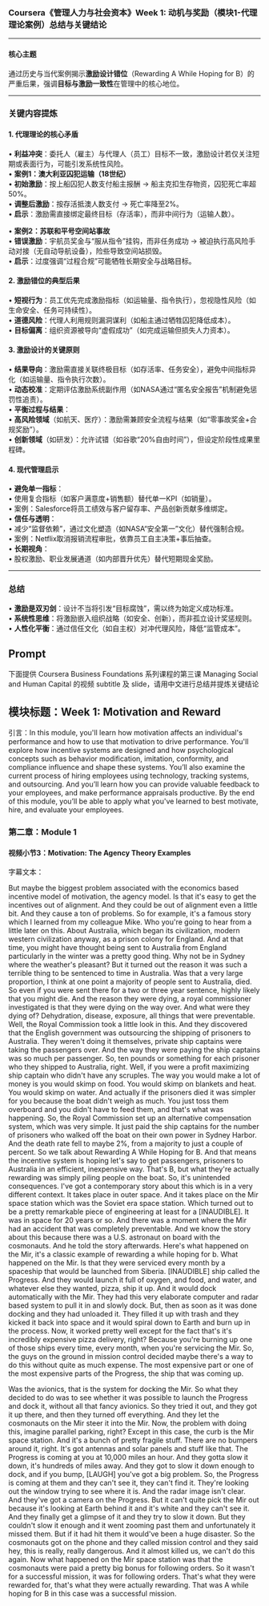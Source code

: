 ### **Coursera《管理人力与社会资本》Week 1: 动机与奖励（模块1-代理理论案例）总结与关键结论**

---

#### **核心主题**  
通过历史与当代案例揭示**激励设计错位**（Rewarding A While Hoping for B）的严重后果，强调**目标与激励一致性**在管理中的核心地位。

---

### **关键内容提炼**

#### **1. 代理理论的核心矛盾**  
• **利益冲突**：委托人（雇主）与代理人（员工）目标不一致，激励设计若仅关注短期或表面行为，可能引发系统性风险。  
• **案例1：澳大利亚囚犯运输（18世纪）**  
  • **初始激励**：按上船囚犯人数支付船主报酬 → 船主克扣生存物资，囚犯死亡率超50%。  
  • **调整后激励**：按存活抵澳人数支付 → 死亡率降至2%。  
  • **启示**：激励需直接绑定最终目标（存活率），而非中间行为（运输人数）。  

• **案例2：苏联和平号空间站事故**  
  • **错误激励**：宇航员奖金与“服从指令”挂钩，而非任务成功 → 被迫执行高风险手动对接（无自动导航设备），险些导致空间站损毁。  
  • **启示**：过度强调“过程合规”可能牺牲长期安全与战略目标。

#### **2. 激励错位的典型后果**  
• **短视行为**：员工优先完成激励指标（如运输量、指令执行），忽视隐性风险（如生命安全、任务可持续性）。  
• **道德风险**：代理人利用规则漏洞谋利（如船主通过牺牲囚犯降低成本）。  
• **目标偏离**：组织资源被导向“虚假成功”（如完成运输但损失人力资本）。

#### **3. 激励设计的关键原则**  
• **结果导向**：激励需直接关联终极目标（如存活率、任务安全），避免中间指标异化（如运输量、指令执行次数）。  
• **动态校准**：定期评估激励系统副作用（如NASA通过“匿名安全报告”机制避免惩罚性追责）。  
• **平衡过程与结果**：  
  • **高风险领域**（如航天、医疗）：激励需兼顾安全流程与结果（如“零事故奖金+合规奖励”）。  
  • **创新领域**（如研发）：允许试错（如谷歌“20%自由时间”），但设定阶段性成果里程碑。

#### **4. 现代管理启示**  
• **避免单一指标**：  
  • 使用复合指标（如客户满意度+销售额）替代单一KPI（如销量）。  
  • 案例：Salesforce将员工绩效与客户留存率、产品创新贡献多维绑定。  
• **信任与透明**：  
  • 减少“监督依赖”，通过文化塑造（如NASA“安全第一”文化）替代强制合规。  
  • 案例：Netflix取消报销流程审批，依靠员工自主决策+事后抽查。  
• **长期视角**：  
  • 股权激励、职业发展通道（如内部晋升优先）替代短期现金奖励。  

---

### **总结**  
• **激励是双刃剑**：设计不当将引发“目标腐蚀”，需以终为始定义成功标准。  
• **系统性思维**：将激励嵌入组织战略（如安全、创新），而非孤立设计奖惩规则。  
• **人性化平衡**：通过信任文化（如自主权）对冲代理风险，降低“监管成本”。


## Prompt

下面提供 Coursera Business Foundations 系列课程的第三课 Managing Social and Human Capital 的视频 subtitle 及 slide，请用中文进行总结并提炼关键结论

## 模块标题：Week 1: Motivation and Reward

引言：In this module, you'll learn how motivation affects an individual's performance and how to use that motivation to drive performance. You'll explore how incentive systems are designed and how psychological concepts such as behavior modification, imitation, conformity, and compliance influence and shape these systems. You’ll also examine the current process of hiring employees using technology, tracking systems, and outsourcing. And you’ll learn how you can provide valuable feedback to your employees, and make performance appraisals productive. By the end of this module, you’ll be able to apply what you've learned to best motivate, hire, and evaluate your employees.

### 第二章：Module 1

#### 视频小节3：Motivation: The Agency Theory Examples

字幕文本：

But maybe the biggest problem associated with the economics based incentive model of motivation, the agency model. Is that it's easy to get the incentives out of alignment. And they could be out of alignment even a little bit. And they cause a ton of problems. So for example, it's a famous story which I learned from my colleague Mike. Who you're going to hear from a little later on this. About Australia, which began its civilization, modern western civilization anyway, as a prison colony for England. And at that time, you might have thought being sent to Australia from England particularly in the winter was a pretty good thing. Why not be in Sydney where the weather's pleasant? But it turned out the reason it was such a terrible thing to be sentenced to time in Australia. Was that a very large proportion, I think at one point a majority of people sent to Australia, died. So even if you were sent there for a two or three year sentence, highly likely that you might die. And the reason they were dying, a royal commissioner investigated is that they were dying on the way over. And what were they dying of? Dehydration, disease, exposure, all things that were preventable. Well, the Royal Commission took a little look in this. And they discovered that the English government was outsourcing the shipping of prisoners to Australia. They weren't doing it themselves, private ship captains were taking the passengers over. And the way they were paying the ship captains was so much per passenger. So, ten pounds or something for each prisoner who they shipped to Australia, right. Well, if you were a profit maximizing ship captain who didn't have any scruples. The way you would make a lot of money is you would skimp on food. You would skimp on blankets and heat. You would skimp on water. And actually if the prisoners died it was simpler for you because the boat didn't weigh as much. You just toss them overboard and you didn't have to feed them, and that's what was happening. So, the Royal Commission set up an alternative compensation system, which was very simple. It just paid the ship captains for the number of prisoners who walked off the boat on their own power in Sydney Harbor. And the death rate fell to maybe 2%, from a majority to just a couple of percent. So we talk about Rewarding A While Hoping for B. And that means the incentive system is hoping let's say to get passengers, prisoners to Australia in an efficient, inexpensive way. That's B, but what they're actually rewarding was simply piling people on the boat. So, it's unintended consequences. I've got a contemporary story about this which is in a very different context. It takes place in outer space. And it takes place on the Mir space station which was the Soviet era space station. Which turned out to be a pretty remarkable piece of engineering at least for a [INAUDIBLE]. It was in space for 20 years or so. And there was a moment where the Mir had an accident that was completely preventable. And we know the story about this because there was a U.S. astronaut on board with the cosmonauts. And he told the story afterwards. Here's what happened on the Mir, it's a classic example of rewarding a while hoping for b. What happened on the Mir. Is that they were serviced every month by a spaceship that would be launched from Siberia. [INAUDIBLE] ship called the Progress. And they would launch it full of oxygen, and food, and water, and whatever else they wanted, pizza, ship it up. And it would dock automatically with the Mir. They had this very elaborate computer and radar based system to pull it in and slowly dock. But, then as soon as it was done docking and they had unloaded it. They filled it up with trash and they kicked it back into space and it would spiral down to Earth and burn up in the process. Now, it worked pretty well except for the fact that's it's incredibly expensive pizza delivery, right? Because you're burning up one of those ships every time, every month, when you're servicing the Mir. So, the guys on the ground in mission control decided maybe there's a way to do this without quite as much expense. The most expensive part or one of the most expensive parts of the Progress, the ship that was coming up.

Was the avionics, that is the system for docking the Mir. So what they decided to do was to see whether it was possible to launch the Progress and dock it, without all that fancy avionics. So they tried it out, and they got it up there, and then they turned off everything. And they let the cosmonauts on the Mir steer it into the Mir. Now, the problem with doing this, imagine parallel parking, right? Except in this case, the curb is the Mir space station. And it's a bunch of pretty fragile stuff. There are no bumpers around it, right. It's got antennas and solar panels and stuff like that. The Progress is coming at you at 10,000 miles an hour. And they gotta slow it down, it's hundreds of miles away. And they got to slow it down enough to dock, and if you bump, [LAUGH] you've got a big problem. So, the Progress is coming at them and they can't see it, they can't find it. They're looking out the window trying to see where it is. And the radar image isn't clear. And they've got a camera on the Progress. But it can't quite pick the Mir out because it's looking at Earth behind it and it's white and they can't see it. And they finally get a glimpse of it and they try to slow it down. But they couldn't slow it enough and it went zooming past them and unfortunately it missed them. But if it had hit them it would've been a huge disaster. So the cosmonauts got on the phone and they called mission control and they said hey, this is really, really dangerous. And it almost killed us, we can't do this again. Now what happened on the Mir space station was that the cosmonauts were paid a pretty big bonus for following orders. So it wasn't for a successful mission, it was for following orders. That's what they were rewarded for, that's what they were actually rewarding. That was A while hoping for B in this case was a successful mission.